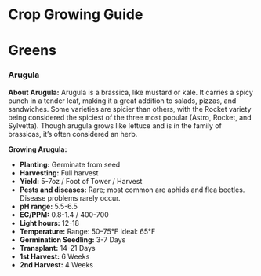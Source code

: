 # Crop Growing Guide

# Greens

### Arugula

**About Arugula:**
Arugula is a brassica, like mustard or kale. It carries a spicy punch in a tender leaf, making it a great addition to salads, pizzas, and sandwiches. Some varieties are spicier than others, with the Rocket variety being considered the spiciest of the three most popular (Astro, Rocket, and Sylvetta). Though arugula grows like lettuce and is in the family of brassicas, it’s often considered an herb.

**Growing Arugula:**
- **Planting:** Germinate from seed
- **Harvesting:** Full harvest
- **Yield:** 5-7oz / Foot of Tower / Harvest
- **Pests and diseases:** Rare; most common are aphids and flea beetles. Disease problems rarely occur.
- **pH range:** 5.5-6.5
- **EC/PPM:** 0.8-1.4 / 400-700
- **Light hours:** 12-18
- **Temperature:** Range: 50–75°F Ideal: 65°F
- **Germination Seedling:** 3-7 Days
- **Transplant:** 14-21 Days
- **1st Harvest:** 6 Weeks
- **2nd Harvest:** 4 Weeks
